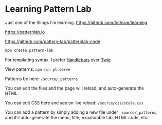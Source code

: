 # Learning Pattern Lab

Just one of the things I'm learning. <https://github.com/hchiam/learning>

<https://patternlab.io>

<https://github.com/pattern-lab/patternlab-node>

```bash
npm create pattern-lab
```

For templating syntax, I prefer [Handlebars](https://handlebarsjs.com/guide/) over [Twig](https://twig.symfony.com/).

View patterns: `npm run pl:serve`

Patterns be here: `/source/_patterns`

You can edit the files and the page will reload, and auto-generate the HTML.

You can edit CSS here and see on live reload: `/source/css/style.css`

You can add a pattern by simply adding a new file under ` source/_patterns`, and it'll auto-generate the menu, title, expandable tab, HTML code, etc.
